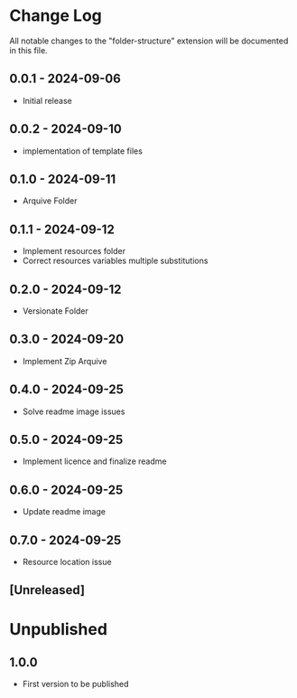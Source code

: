 # Change Log

All notable changes to the "folder-structure" extension will be documented in this file.


## 0.0.1 - 2024-09-06
* Initial release

## 0.0.2 - 2024-09-10
* implementation of template files

## 0.1.0 - 2024-09-11
* Arquive Folder

## 0.1.1 - 2024-09-12
* Implement resources folder
* Correct resources variables multiple substitutions

## 0.2.0 - 2024-09-12
* Versionate Folder

## 0.3.0 - 2024-09-20
* Implement Zip Arquive

## 0.4.0 - 2024-09-25
* Solve readme image issues

## 0.5.0 - 2024-09-25
* Implement licence and finalize readme

## 0.6.0 - 2024-09-25
* Update readme image

## 0.7.0 - 2024-09-25
* Resource location issue



## [Unreleased]

# Unpublished

## 1.0.0
* First version to be published
